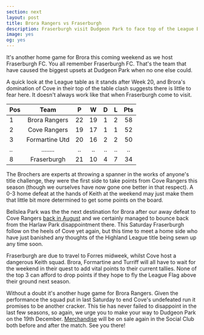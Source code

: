 ```yaml
---
section: next
layout: post
title: Brora Rangers vs Fraserburgh
description: Fraserburgh visit Dudgeon Park to face top of the League Brora Rangers. The Broch have a habit of putting a dent in the Champions points total ...
image: yes
og: yes
---
```

It's another home game for Brora this coming weekend as we host Fraserburgh FC. You all remember Fraserburgh FC. That's the team that have caused the biggest upsets at Dudgeon Park when no one else could.

A quick look at the League table as it stands after Week 20, and Brora's domination of Cove in their top of the table clash suggests there is little to fear here. It doesn't always work like that when Fraserburgh come to visit.

|Pos|Team|P|W|D|L|Pts|
|---|:---:|:---:|:---:|:---:|:---:|:---:|
| 1 | Brora Rangers | 22 | 19 | 1 | 2 | 58 |
| 2 | Cove Rangers | 19 | 17 | 1 | 1 | 52 |
| 3 | Formartine Utd | 20 | 16 | 2 | 2 | 50 |
| .. | ........| .. | .. | .. | .. | .. |
| 8 | Fraserburgh | 21 | 10 | 4 | 7 | 34 |


The Brochers are experts at throwing a spanner in the works of anyone's title challenge, they were the first side to take points from Cove Rangers this season (though we ourselves have now gone one better in that respect). A 0-3 home defeat at the hands of Keith at the weekend may just make them that little bit more determined to get some points on the board.

Bellslea Park was the the next destination for Brora after our away defeat to Cove Rangers [back in August](/2015/08/30/fraserburgh-away-report.html) and we certainly managed to bounce back from the Harlaw Park disappointment there. This Saturday Fraserburgh follow on the heels of Cove yet again, but this time to meet a home side who have just banished any thoughts of the Highland League title being sewn up any time soon.

Fraserburgh are due to travel to Forres midweek, whilst Cove host a dangerous Keith squad. Brora, Formartine and Turriff will all have to wait for the weekend in their quest to add vital points to their current tallies. None of the top 3 can afford to drop points if they hope to fly the League Flag above their ground next season.

Without a doubt it's another huge game for Brora Rangers. Given the performance the squad put in last Saturday to end Cove's undefeated run it promises to be another cracker. This tie has never failed to disappoint in the last few seasons, so again, we urge you to make your way to Dudgeon Park on the 19th December. [Merchandise](/merchandise/) will be on sale again in the Social Club both before and after the match. See you there!
